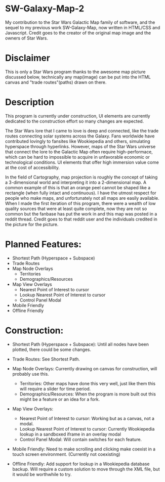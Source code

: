# SW-Galaxy-Map-2

My contribution to the Star Wars Galactic Map family of software, and the sequel to my previous work SW-Galaxy-Map, now written in HTML/CSS and Javascript. Credit goes to the creator of the original map image and the owners of Star Wars.

# Disclaimer

This is only a Star Wars program thanks to the awesome map picture discussed below, technically any map(image) can be put into the HTML canvas and "trade routes"(paths) drawn on there.

# Description

This program is currently under construction, UI elements are currently dedicated to the construction effort so many changes are expected.

The Star Wars lore that I came to love is deep and connected, like the trade routes connecting solar systems across the Galaxy. Fans worldwide have contributed lovingly to fansites like Wookiepedia and others, simulating hyperspace through hyperlinks. However, maps of the Star Wars universe that connect the lore to the Galactic Map often require high-performace, which can be hard to impossible to acquire in unfavorable economic or technological conditions. UI elements that offer high immersion value come at the cost of accessibility.

In the field of Cartography, map projection is roughly the concept of taking a 3-dimensional world and interpreting it into a 2-dimensional map. A common example of this is that an orange peel cannot be shaped like a rectangle (when fully intact and continuous). I have the utmost respect for people who make maps, and unfortunately not all maps are easily available. When I made the first iteration of this program, there were a wealth of low quality sources that were at least quite complete, now they are not so common but the fanbase has put the work in and this map was posted in a reddit thread. Credit goes to that reddit user and the individuals credited in the picture for the picture.

# Planned Features:
- Shortest Path (Hyperspace + Subspace)
- Trade Routes
- Map Node Overlays
  - Territories
  - Demographics/Resources
- Map View Overlays
  - Nearest Point of Interest to cursor
  - Lookup Nearest Point of Interest to cursor
  - Control Panel Modal
- Mobile Friendly
- Offline Friendly

# Construction:
- Shortest Path (Hyperspace + Subspace):
    Until all nodes have been plotted, there could be some changes.
- Trade Routes:
    See Shortest Path.
- Map Node Overlays:
    Currently drawing on canvas for construction, will probably use this.
  - Territories:
      Other maps have done this very well, just like them this will require a slider for time period.
  - Demographics/Resources:
      When the program is more built out this might be a feature or an idea for a fork.
- Map View Overlays:
  - Nearest Point of Interest to cursor:
      Working but as a canvas, not a modal.
  - Lookup Nearest Point of Interest to cursor:
      Currently Wookiepedia lookup in a sandboxed iframe in an overlay modal
  - Control Panel Modal:
      Will contain switches for each feature.
- Mobile Friendly:
      Need to make scrolling and clicking make coexist in a touch screen environment. (Currently not coexisting)
      
- Offline Friendly:
    Add support for lookup in a Wookiepedia database backup. Will require a custom solution to move through the XML file, but it would be worthwhile to try.
